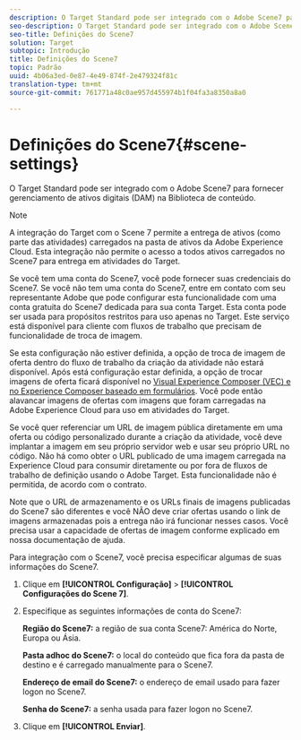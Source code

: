 ```yaml
---
description: O Target Standard pode ser integrado com o Adobe Scene7 para fornecer gerenciamento de ativos digitais (DAM) na Biblioteca de conteúdo.
seo-description: O Target Standard pode ser integrado com o Adobe Scene7 para fornecer gerenciamento de ativos digitais (DAM) na Biblioteca de conteúdo.
seo-title: Definições do Scene7
solution: Target
subtopic: Introdução
title: Definições do Scene7
topic: Padrão
uuid: 4b06a3ed-0e87-4e49-874f-2e479324f81c
translation-type: tm+mt
source-git-commit: 761771a48c0ae957d455974b1f04fa3a8350a8a0

---
```



# Definições do Scene7{#scene-settings}

O Target Standard pode ser integrado com o Adobe Scene7 para fornecer gerenciamento de ativos digitais (DAM) na Biblioteca de conteúdo.

>[!NOTE]
>
>A integração do Target com o Scene 7 permite a entrega de ativos (como parte das atividades) carregados na pasta de ativos da Adobe Experience Cloud. Esta integração não permite o acesso a todos ativos carregados no Scene7 para entrega em atividades do Target.

Se você tem uma conta do Scene7, você pode fornecer suas credenciais do Scene7. Se você não tem uma conta do Scene7, entre em contato com seu representante Adobe que pode configurar esta funcionalidade com uma conta gratuita do Scene7 dedicada para sua conta Target. Esta conta pode ser usada para propósitos restritos para uso apenas no Target. Este serviço está disponível para cliente com fluxos de trabalho que precisam de funcionalidade de troca de imagem.

Se esta configuração não estiver definida, a opção de troca de imagem de oferta dentro do fluxo de trabalho da criação da atividade não estará disponível. Após está configuração estar definida, a opção de trocar imagens de oferta ficará disponível no [Visual Experience Composer (VEC) e no Experience Composer baseado em formulários](../c-experiences/experiences.md#concept_A2E10F6AFB3D4AEAB6951EE14688848D). Você pode então alavancar imagens de ofertas com imagens que foram carregadas na Adobe Experience Cloud para uso em atividades do Target.

Se você quer referenciar um URL de imagem pública diretamente em uma oferta ou código personalizado durante a criação da atividade, você deve implantar a imagem em seu próprio servidor web e usar seu próprio URL no código. Não há como obter o URL publicado de uma imagem carregada na Experience Cloud para consumir diretamente ou por fora de fluxos de trabalho de definição usando o Adobe Target. Esta funcionalidade não é permitida, de acordo com o contrato.

Note que o URL de armazenamento e os URLs finais de imagens publicadas do Scene7 são diferentes e você NÃO deve criar ofertas usando o link de imagens armazenadas pois a entrega não irá funcionar nesses casos. Você precisa usar a capacidade de ofertas de imagem conforme explicado em nossa documentação de ajuda.

Para integração com o Scene7, você precisa especificar algumas de suas informações do Scene7.

1. Clique em **[!UICONTROL Configuração]** &gt; **[!UICONTROL Configurações do Scene 7]**.
1. Especifique as seguintes informações de conta do Scene7:

   **Região do Scene7:** a região de sua conta Scene7: América do Norte, Europa ou Ásia.

   **Pasta adhoc do Scene7:** o local do conteúdo que fica fora da pasta de destino e é carregado manualmente para o Scene7.

   **Endereço de email do Scene7:** o endereço de email usado para fazer logon no Scene7.

   **Senha do Scene7:** a senha usada para fazer logon no Scene7.
1. Clique em **[!UICONTROL Enviar]**.
